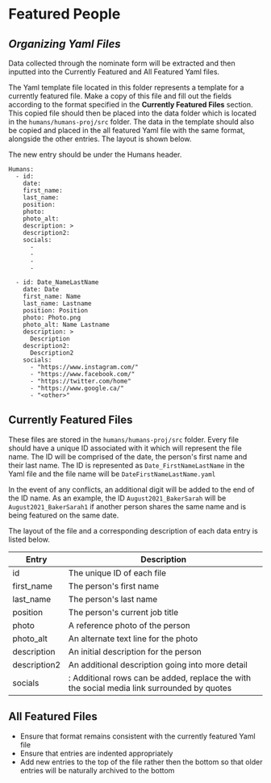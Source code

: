 # Featured People
## _Organizing Yaml Files_

Data collected through the nominate form will be extracted and then inputted into the Currently Featured and All Featured Yaml files.

The Yaml template file located in this folder represents a template for a currently featured file. Make a copy of this file and fill out the fields according to the format specified in the **Currently Featured Files** section. This copied file should then be placed into the data folder which is located in the `humans/humans-proj/src` folder. The data in the template should also be copied and placed in the all featured Yaml file with the same format, alongside the other entries. The layout is shown below.

The new entry should be under the Humans header.

```
Humans: 
  - id: 
    date: 
    first_name: 
    last_name: 
    position: 
    photo: 
    photo_alt: 
    description: >
    description2: 
    socials: 
      - 
      - 
      - 
      - 

  - id: Date_NameLastName
    date: Date
    first_name: Name
    last_name: Lastname
    position: Position
    photo: Photo.png
    photo_alt: Name Lastname
    description: >
      Description
    description2: 
      Description2
    socials: 
      - "https://www.instagram.com/"
      - "https://www.facebook.com/"
      - "https://twitter.com/home"
      - "https://www.google.ca/"
      - "<other>"
```

## Currently Featured Files

These files are stored in the `humans/humans-proj/src` folder.
Every file should have a unique ID associated with it which will represent the file name.
The ID will be comprised of the date, the person's first name and their last name. 
The ID is represented as `Date_FirstNameLastName` in the Yaml file and the file name will be `DateFirstNameLastName.yaml`

In the event of any conflicts, an additional digit will be added to the end of the ID name.
As an example, the ID `August2021_BakerSarah` will be `August2021_BakerSarah1` if another person shares the same name and is being featured on the same date.

The layout of the file and a corresponding description of each data entry is listed below.

|Entry|Description|
| ------ | ------ |
|id|The unique ID of each file|
|first_name|The person's first name|
|last_name|The person's last name|
|position|The person's current job title|
|photo|A reference photo of the person|
|photo_alt|An alternate text line for the photo|
|description|An initial description for the person|
|description2|An additional description going into more detail|
|socials|<other>: Additional rows can be added, replace the <other> with the social media link surrounded by quotes|

## All Featured Files

- Ensure that format remains consistent with the currently featured Yaml file
- Ensure that entries are indented appropriately 
- Add new entries to the top of the file rather then the bottom so that older entries will be naturally archived to the bottom
